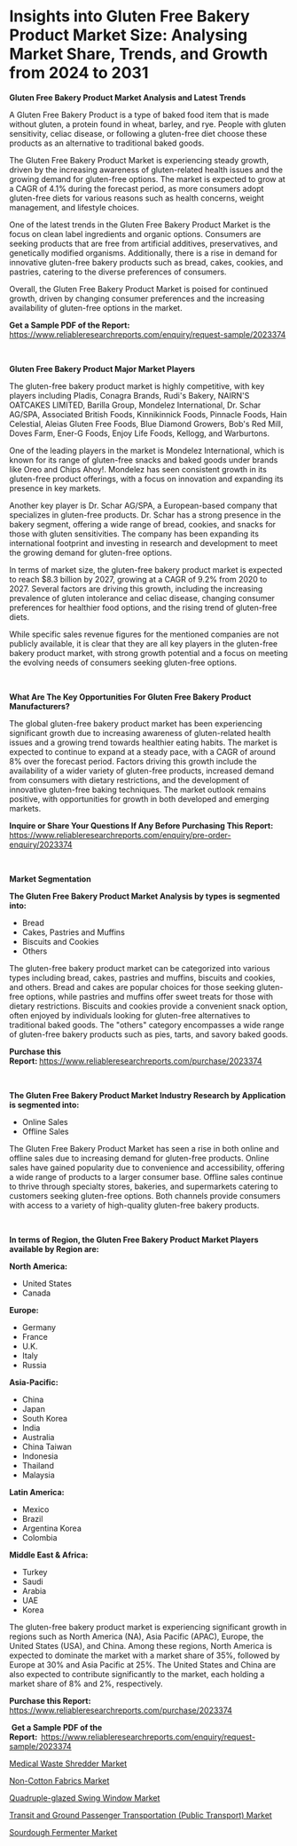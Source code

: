 <p><h1>Insights into Gluten Free Bakery Product Market Size: Analysing Market Share, Trends, and Growth from 2024 to 2031</h1></p><p><strong>Gluten Free Bakery Product Market Analysis and Latest Trends</strong></p>
<p><p>A Gluten Free Bakery Product is a type of baked food item that is made without gluten, a protein found in wheat, barley, and rye. People with gluten sensitivity, celiac disease, or following a gluten-free diet choose these products as an alternative to traditional baked goods.</p><p>The Gluten Free Bakery Product Market is experiencing steady growth, driven by the increasing awareness of gluten-related health issues and the growing demand for gluten-free options. The market is expected to grow at a CAGR of 4.1% during the forecast period, as more consumers adopt gluten-free diets for various reasons such as health concerns, weight management, and lifestyle choices.</p><p>One of the latest trends in the Gluten Free Bakery Product Market is the focus on clean label ingredients and organic options. Consumers are seeking products that are free from artificial additives, preservatives, and genetically modified organisms. Additionally, there is a rise in demand for innovative gluten-free bakery products such as bread, cakes, cookies, and pastries, catering to the diverse preferences of consumers.</p><p>Overall, the Gluten Free Bakery Product Market is poised for continued growth, driven by changing consumer preferences and the increasing availability of gluten-free options in the market.</p></p>
<p><strong>Get a Sample PDF of the Report:&nbsp;</strong> <a href="https://www.reliableresearchreports.com/enquiry/request-sample/2023374">https://www.reliableresearchreports.com/enquiry/request-sample/2023374</a></p>
<p>&nbsp;</p>
<p><strong>Gluten Free Bakery Product Major Market Players</strong></p>
<p><p>The gluten-free bakery product market is highly competitive, with key players including Pladis, Conagra Brands, Rudi's Bakery, NAIRN'S OATCAKES LIMITED, Barilla Group, Mondelez International, Dr. Schar AG/SPA, Associated British Foods, Kinnikinnick Foods, Pinnacle Foods, Hain Celestial, Aleias Gluten Free Foods, Blue Diamond Growers, Bob's Red Mill, Doves Farm, Ener-G Foods, Enjoy Life Foods, Kellogg, and Warburtons.</p><p>One of the leading players in the market is Mondelez International, which is known for its range of gluten-free snacks and baked goods under brands like Oreo and Chips Ahoy!. Mondelez has seen consistent growth in its gluten-free product offerings, with a focus on innovation and expanding its presence in key markets.</p><p>Another key player is Dr. Schar AG/SPA, a European-based company that specializes in gluten-free products. Dr. Schar has a strong presence in the bakery segment, offering a wide range of bread, cookies, and snacks for those with gluten sensitivities. The company has been expanding its international footprint and investing in research and development to meet the growing demand for gluten-free options.</p><p>In terms of market size, the gluten-free bakery product market is expected to reach $8.3 billion by 2027, growing at a CAGR of 9.2% from 2020 to 2027. Several factors are driving this growth, including the increasing prevalence of gluten intolerance and celiac disease, changing consumer preferences for healthier food options, and the rising trend of gluten-free diets.</p><p>While specific sales revenue figures for the mentioned companies are not publicly available, it is clear that they are all key players in the gluten-free bakery product market, with strong growth potential and a focus on meeting the evolving needs of consumers seeking gluten-free options.</p></p>
<p>&nbsp;</p>
<p><strong>What Are The Key Opportunities For Gluten Free Bakery Product Manufacturers?</strong></p>
<p><p>The global gluten-free bakery product market has been experiencing significant growth due to increasing awareness of gluten-related health issues and a growing trend towards healthier eating habits. The market is expected to continue to expand at a steady pace, with a CAGR of around 8% over the forecast period. Factors driving this growth include the availability of a wider variety of gluten-free products, increased demand from consumers with dietary restrictions, and the development of innovative gluten-free baking techniques. The market outlook remains positive, with opportunities for growth in both developed and emerging markets.</p></p>
<p><strong>Inquire or Share Your Questions If Any Before Purchasing This Report:</strong> <a href="https://www.reliableresearchreports.com/enquiry/pre-order-enquiry/2023374">https://www.reliableresearchreports.com/enquiry/pre-order-enquiry/2023374</a></p>
<p>&nbsp;</p>
<p><strong>Market Segmentation</strong></p>
<p><strong>The Gluten Free Bakery Product Market Analysis by types is segmented into:</strong></p>
<p><ul><li>Bread</li><li>Cakes, Pastries and Muffins</li><li>Biscuits and Cookies</li><li>Others</li></ul></p>
<p><p>The gluten-free bakery product market can be categorized into various types including bread, cakes, pastries and muffins, biscuits and cookies, and others. Bread and cakes are popular choices for those seeking gluten-free options, while pastries and muffins offer sweet treats for those with dietary restrictions. Biscuits and cookies provide a convenient snack option, often enjoyed by individuals looking for gluten-free alternatives to traditional baked goods. The "others" category encompasses a wide range of gluten-free bakery products such as pies, tarts, and savory baked goods.</p></p>
<p><strong>Purchase this Report:&nbsp;</strong><a href="https://www.reliableresearchreports.com/purchase/2023374">https://www.reliableresearchreports.com/purchase/2023374</a></p>
<p>&nbsp;</p>
<p><strong>The Gluten Free Bakery Product Market Industry Research by Application is segmented into:</strong></p>
<p><ul><li>Online Sales</li><li>Offline Sales</li></ul></p>
<p><p>The Gluten Free Bakery Product Market has seen a rise in both online and offline sales due to increasing demand for gluten-free products. Online sales have gained popularity due to convenience and accessibility, offering a wide range of products to a larger consumer base. Offline sales continue to thrive through specialty stores, bakeries, and supermarkets catering to customers seeking gluten-free options. Both channels provide consumers with access to a variety of high-quality gluten-free bakery products.</p></p>
<p>&nbsp;</p>
<p><strong>In terms of Region, the Gluten Free Bakery Product Market Players available by Region are:</strong></p>
<p>
    <p> <strong> North America: </strong>
        <ul>
            <li>United States</li>
            <li>Canada</li>
        </ul>
        </p> 
    <p> <strong> Europe: </strong>
        <ul>
            <li>Germany</li>
            <li>France</li>
            <li>U.K.</li>
            <li>Italy</li>
            <li>Russia</li>
        </ul>
        </p> 
    <p> <strong> Asia-Pacific: </strong>
        <ul>
            <li>China</li>
            <li>Japan</li>
            <li>South Korea</li>
            <li>India</li>
            <li>Australia</li>
            <li>China Taiwan</li>
            <li>Indonesia</li>
            <li>Thailand</li>
            <li>Malaysia</li>
        </ul>
        </p> 
    <p> <strong> Latin America: </strong>
        <ul>
            <li>Mexico</li>
            <li>Brazil</li>
            <li>Argentina Korea</li>
            <li>Colombia</li>
        </ul>
        </p> 
    <p> <strong> Middle East & Africa: </strong>
        <ul>
            <li>Turkey</li>
            <li>Saudi</li>
            <li>Arabia</li>
            <li>UAE</li>
            <li>Korea</li>
        </ul>
    </p>
    </p>
<p><p>The gluten-free bakery product market is experiencing significant growth in regions such as North America (NA), Asia Pacific (APAC), Europe, the United States (USA), and China. Among these regions, North America is expected to dominate the market with a market share of 35%, followed by Europe at 30% and Asia Pacific at 25%. The United States and China are also expected to contribute significantly to the market, each holding a market share of 8% and 2%, respectively.</p></p>
<p><strong>Purchase this Report: </strong><a href="https://www.reliableresearchreports.com/purchase/2023374">https://www.reliableresearchreports.com/purchase/2023374</a></p>
<p>&nbsp;<strong>Get a Sample PDF of the Report:&nbsp;&nbsp;</strong><a href="https://www.reliableresearchreports.com/enquiry/request-sample/2023374">https://www.reliableresearchreports.com/enquiry/request-sample/2023374</a></p>
<p><strong></strong></p>
<p><p><a href="https://cautious-neon-760.notion.site/Medical-Waste-Shredder-Market-Size-Share-Trends-Analysis-Report-By-Application-Regional-Outlook--337900b136c7478581ca99dbdb6d1073">Medical Waste Shredder Market</a></p><p><a href="https://view.publitas.com/reportprime-1/non-cotton-fabrics-market-size-global-industry-overview-market-segmentation-and-forecast-2024-to-2031/">Non-Cotton Fabrics Market</a></p><p><a href="https://spotless-saver-8fd.notion.site/Global-Quadruple-glazed-Swing-Window-Market-by-Types-Applications-and-Major-Players-with-Regional-36ef9a7edc55427eaf9cdacada31a0d7">Quadruple-glazed Swing Window Market</a></p><p><a href="https://view.publitas.com/reportprime-1/transit-and-ground-passenger-transportation-public-transport-market-with-the-goal-of-estimating-the-market-size-and-future-growth-potential-of-various-market-segments-based-on-component-applications-end-user-and-region/">Transit and Ground Passenger Transportation (Public Transport) Market</a></p><p><a href="https://gentle-editor-9db.notion.site/Sourdough-Fermenter-Market-Growth-Market-Trends-COVID-19-Impact-and-Forecasts-for-period-from-202-a583bd4f620b4403b372a81006afdd1a">Sourdough Fermenter Market</a></p></p>
